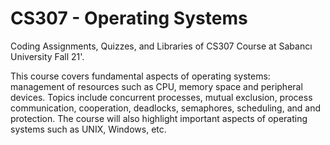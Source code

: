 # CS307 - Operating Systems
Coding Assignments, Quizzes, and Libraries of CS307 Course at Sabancı University Fall 21'.

This course covers fundamental aspects of operating systems: management of resources such as CPU, memory space and peripheral devices. Topics include concurrent processes, mutual exclusion, process communication, cooperation, deadlocks, semaphores, scheduling, and and protection. The course will also highlight important aspects of operating systems such as UNIX, Windows, etc.
